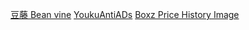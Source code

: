 [豆藤 Bean vine](http://userscripts.org/scripts/show/119622)
[YoukuAntiADs](http://userscripts.org/scripts/show/49911)
[Boxz Price History Image](http://userscripts.org/scripts/show/119362)
